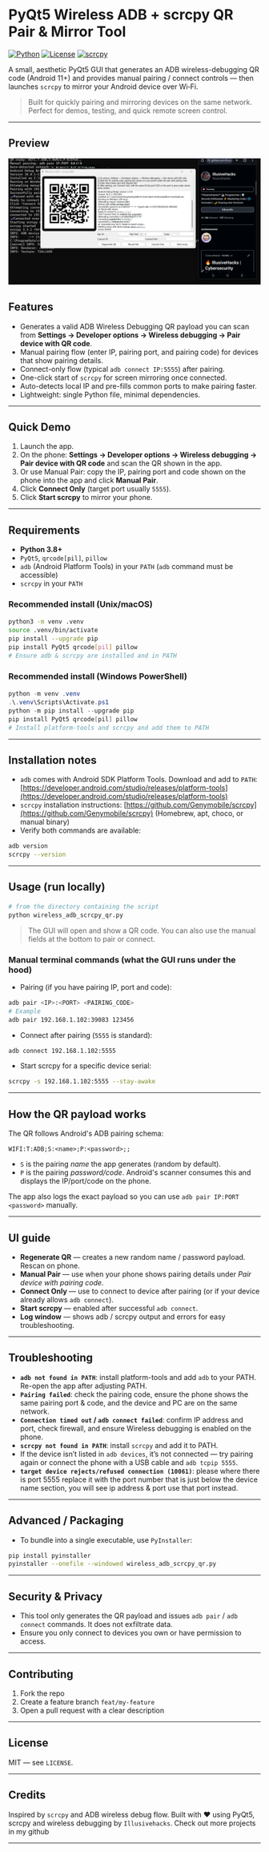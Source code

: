 # PyQt5 Wireless ADB + scrcpy QR Pair & Mirror Tool

[![Python](https://img.shields.io/badge/python-3.8%2B-blue)](#) [![License](https://img.shields.io/badge/license-MIT-green)](#) [![scrcpy](https://img.shields.io/badge/scrcpy-required-orange)](#)

A small, aesthetic PyQt5 GUI that generates an ADB wireless-debugging QR code (Android 11+) and provides manual pairing / connect controls — then launches `scrcpy` to mirror your Android device over Wi‑Fi.

> Built for quickly pairing and mirroring devices on the same network. Perfect for demos, testing, and quick remote screen control.

---

## Preview

![Screenshot](scrcpy.png)

## Features

* Generates a valid ADB Wireless Debugging QR payload you can scan from **Settings → Developer options → Wireless debugging → Pair device with QR code**.
* Manual pairing flow (enter IP, pairing port, and pairing code) for devices that show pairing details.
* Connect-only flow (typical `adb connect IP:5555`) after pairing.
* One-click start of `scrcpy` for screen mirroring once connected.
* Auto-detects local IP and pre-fills common ports to make pairing faster.
* Lightweight: single Python file, minimal dependencies.

---

## Quick Demo

1. Launch the app.
2. On the phone: **Settings → Developer options → Wireless debugging → Pair device with QR code** and scan the QR shown in the app.
3. Or use Manual Pair: copy the IP, pairing port and code shown on the phone into the app and click **Manual Pair**.
4. Click **Connect Only** (target port usually `5555`).
5. Click **Start scrcpy** to mirror your phone.

---

## Requirements

* **Python 3.8+**
* `PyQt5`, `qrcode[pil]`, `pillow`
* `adb` (Android Platform Tools) in your `PATH` (`adb` command must be accessible)
* `scrcpy` in your `PATH`

### Recommended install (Unix/macOS)

```bash
python3 -m venv .venv
source .venv/bin/activate
pip install --upgrade pip
pip install PyQt5 qrcode[pil] pillow
# Ensure adb & scrcpy are installed and in PATH
```

### Recommended install (Windows PowerShell)

```powershell
python -m venv .venv
.\.venv\Scripts\Activate.ps1
python -m pip install --upgrade pip
pip install PyQt5 qrcode[pil] pillow
# Install platform-tools and scrcpy and add them to PATH
```

---

## Installation notes

* `adb` comes with Android SDK Platform Tools. Download and add to `PATH`: [https://developer.android.com/studio/releases/platform-tools](https://developer.android.com/studio/releases/platform-tools)
* `scrcpy` installation instructions: [https://github.com/Genymobile/scrcpy](https://github.com/Genymobile/scrcpy) (Homebrew, apt, choco, or manual binary)
* Verify both commands are available:

```bash
adb version
scrcpy --version
```

---

## Usage (run locally)

```bash
# from the directory containing the script
python wireless_adb_scrcpy_qr.py
```

> The GUI will open and show a QR code. You can also use the manual fields at the bottom to pair or connect.

### Manual terminal commands (what the GUI runs under the hood)

* Pairing (if you have pairing IP, port and code):

```bash
adb pair <IP>:<PORT> <PAIRING_CODE>
# Example
adb pair 192.168.1.102:39083 123456
```

* Connect after pairing (`5555` is standard):

```bash
adb connect 192.168.1.102:5555
```

* Start scrcpy for a specific device serial:

```bash
scrcpy -s 192.168.1.102:5555 --stay-awake
```

---

## How the QR payload works

The QR follows Android's ADB pairing schema:

```
WIFI:T:ADB;S:<name>;P:<password>;;
```

* `S` is the pairing *name* the app generates (random by default).
* `P` is the pairing *password/code*. Android's scanner consumes this and displays the IP/port/code on the phone.

The app also logs the exact payload so you can use `adb pair IP:PORT <password>` manually.

---

## UI guide

* **Regenerate QR** — creates a new random name / password payload. Rescan on phone.
* **Manual Pair** — use when your phone shows pairing details under *Pair device with pairing code*.
* **Connect Only** — use to connect to device after pairing (or if your device already allows `adb connect`).
* **Start scrcpy** — enabled after successful `adb connect`.
* **Log window** — shows adb / scrcpy output and errors for easy troubleshooting.

---

## Troubleshooting

* **`adb not found in PATH`**: install platform-tools and add `adb` to your PATH. Re-open the app after adjusting PATH.
* **`Pairing failed`**: check the pairing code, ensure the phone shows the same pairing port & code, and the device and PC are on the same network.
* **`Connection timed out` / `adb connect failed`**: confirm IP address and port, check firewall, and ensure Wireless debugging is enabled on the phone.
* **`scrcpy not found in PATH`**: install `scrcpy` and add it to PATH.
* If the device isn’t listed in `adb devices`, it’s not connected — try pairing again or connect the phone with a USB cable and `adb tcpip 5555`.
* **`target device rejects/refused connection (10061)`**: please where there is port 5555 replace it with the port number that is just below the device name section, you will see ip address & port use that port instead.
---

## Advanced / Packaging

* To bundle into a single executable, use `PyInstaller`:

```bash
pip install pyinstaller
pyinstaller --onefile --windowed wireless_adb_scrcpy_qr.py
```



---

## Security & Privacy

* This tool only generates the QR payload and issues `adb pair` / `adb connect` commands. It does not exfiltrate data.
* Ensure you only connect to devices you own or have permission to access.

---

## Contributing

1. Fork the repo
2. Create a feature branch `feat/my-feature`
3. Open a pull request with a clear description


---

## License

MIT — see `LICENSE`.

---

## Credits

Inspired by `scrcpy` and ADB wireless debug flow. Built with ❤️ using PyQt5, scrcpy and wireless debugging by `Illusivehacks`.
Check out more projects in my github 

---


